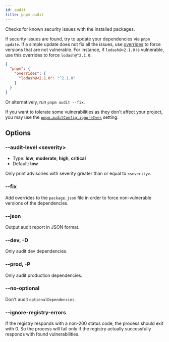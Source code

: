 ```yaml
---
id: audit
title: pnpm audit
---
```


Checks for known security issues with the installed packages.

If security issues are found, try to update your dependencies via `pnpm update`.
If a simple update does not fix all the issues, use [overrides] to force
versions that are not vulnerable. For instance, if `lodash@<2.1.0` is vulnerable,
use this overrides to force `lodash@^2.1.0`:

```json title="package.json"
{
  "pnpm": {
    "overrides": {
      "lodash@<2.1.0": "^2.1.0"
    }
  }
}
```

Or alternatively, run `pnpm audit --fix`.

If you want to tolerate some vulnerabilities as they don't affect your project, you may use the [`pnpm.auditConfig.ignoreCves`] setting.

[overrides]: ../package_json.md#pnpmoverrides
[`pnpm.auditConfig.ignoreCves`]: ../package_json.md#pnpmauditconfigignorecves

## Options

### --audit-level \<severity\>

- Type: **low**, **moderate**, **high**, **critical**
- Default: **low**

Only print advisories with severity greater than or equal to `<severity>`.

### --fix

Add overrides to the `package.json` file in order to force non-vulnerable versions of the dependencies.

### --json

Output audit report in JSON format.

### --dev, -D

Only audit dev dependencies.

### --prod, -P

Only audit production dependencies.

### --no-optional

Don't audit `optionalDependencies`.

### --ignore-registry-errors

If the registry responds with a non-200 status code, the process should exit with 0.
So the process will fail only if the registry actually successfully responds with found vulnerabilities.
